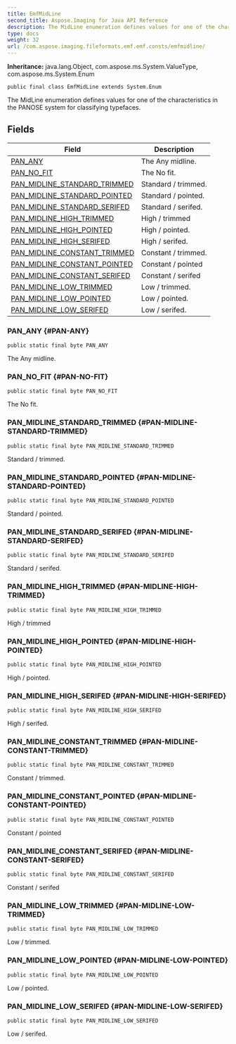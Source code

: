 ```yaml
---
title: EmfMidLine
second_title: Aspose.Imaging for Java API Reference
description: The MidLine enumeration defines values for one of the characteristics in the PANOSE system for classifying typefaces.
type: docs
weight: 32
url: /com.aspose.imaging.fileformats.emf.emf.consts/emfmidline/
---
```

**Inheritance:**
java.lang.Object, com.aspose.ms.System.ValueType, com.aspose.ms.System.Enum
```
public final class EmfMidLine extends System.Enum
```

The MidLine enumeration defines values for one of the characteristics in the PANOSE system for classifying typefaces.
## Fields

| Field | Description |
| --- | --- |
| [PAN_ANY](#PAN-ANY) | The Any midline. |
| [PAN_NO_FIT](#PAN-NO-FIT) | The No fit. |
| [PAN_MIDLINE_STANDARD_TRIMMED](#PAN-MIDLINE-STANDARD-TRIMMED) | Standard / trimmed. |
| [PAN_MIDLINE_STANDARD_POINTED](#PAN-MIDLINE-STANDARD-POINTED) | Standard / pointed. |
| [PAN_MIDLINE_STANDARD_SERIFED](#PAN-MIDLINE-STANDARD-SERIFED) | Standard / serifed. |
| [PAN_MIDLINE_HIGH_TRIMMED](#PAN-MIDLINE-HIGH-TRIMMED) | High / trimmed |
| [PAN_MIDLINE_HIGH_POINTED](#PAN-MIDLINE-HIGH-POINTED) | High / pointed. |
| [PAN_MIDLINE_HIGH_SERIFED](#PAN-MIDLINE-HIGH-SERIFED) | High / serifed. |
| [PAN_MIDLINE_CONSTANT_TRIMMED](#PAN-MIDLINE-CONSTANT-TRIMMED) | Constant / trimmed. |
| [PAN_MIDLINE_CONSTANT_POINTED](#PAN-MIDLINE-CONSTANT-POINTED) | Constant / pointed |
| [PAN_MIDLINE_CONSTANT_SERIFED](#PAN-MIDLINE-CONSTANT-SERIFED) | Constant / serifed |
| [PAN_MIDLINE_LOW_TRIMMED](#PAN-MIDLINE-LOW-TRIMMED) | Low / trimmed. |
| [PAN_MIDLINE_LOW_POINTED](#PAN-MIDLINE-LOW-POINTED) | Low / pointed. |
| [PAN_MIDLINE_LOW_SERIFED](#PAN-MIDLINE-LOW-SERIFED) | Low / serifed. |
### PAN_ANY {#PAN-ANY}
```
public static final byte PAN_ANY
```


The Any midline.

### PAN_NO_FIT {#PAN-NO-FIT}
```
public static final byte PAN_NO_FIT
```


The No fit.

### PAN_MIDLINE_STANDARD_TRIMMED {#PAN-MIDLINE-STANDARD-TRIMMED}
```
public static final byte PAN_MIDLINE_STANDARD_TRIMMED
```


Standard / trimmed.

### PAN_MIDLINE_STANDARD_POINTED {#PAN-MIDLINE-STANDARD-POINTED}
```
public static final byte PAN_MIDLINE_STANDARD_POINTED
```


Standard / pointed.

### PAN_MIDLINE_STANDARD_SERIFED {#PAN-MIDLINE-STANDARD-SERIFED}
```
public static final byte PAN_MIDLINE_STANDARD_SERIFED
```


Standard / serifed.

### PAN_MIDLINE_HIGH_TRIMMED {#PAN-MIDLINE-HIGH-TRIMMED}
```
public static final byte PAN_MIDLINE_HIGH_TRIMMED
```


High / trimmed

### PAN_MIDLINE_HIGH_POINTED {#PAN-MIDLINE-HIGH-POINTED}
```
public static final byte PAN_MIDLINE_HIGH_POINTED
```


High / pointed.

### PAN_MIDLINE_HIGH_SERIFED {#PAN-MIDLINE-HIGH-SERIFED}
```
public static final byte PAN_MIDLINE_HIGH_SERIFED
```


High / serifed.

### PAN_MIDLINE_CONSTANT_TRIMMED {#PAN-MIDLINE-CONSTANT-TRIMMED}
```
public static final byte PAN_MIDLINE_CONSTANT_TRIMMED
```


Constant / trimmed.

### PAN_MIDLINE_CONSTANT_POINTED {#PAN-MIDLINE-CONSTANT-POINTED}
```
public static final byte PAN_MIDLINE_CONSTANT_POINTED
```


Constant / pointed

### PAN_MIDLINE_CONSTANT_SERIFED {#PAN-MIDLINE-CONSTANT-SERIFED}
```
public static final byte PAN_MIDLINE_CONSTANT_SERIFED
```


Constant / serifed

### PAN_MIDLINE_LOW_TRIMMED {#PAN-MIDLINE-LOW-TRIMMED}
```
public static final byte PAN_MIDLINE_LOW_TRIMMED
```


Low / trimmed.

### PAN_MIDLINE_LOW_POINTED {#PAN-MIDLINE-LOW-POINTED}
```
public static final byte PAN_MIDLINE_LOW_POINTED
```


Low / pointed.

### PAN_MIDLINE_LOW_SERIFED {#PAN-MIDLINE-LOW-SERIFED}
```
public static final byte PAN_MIDLINE_LOW_SERIFED
```


Low / serifed.

